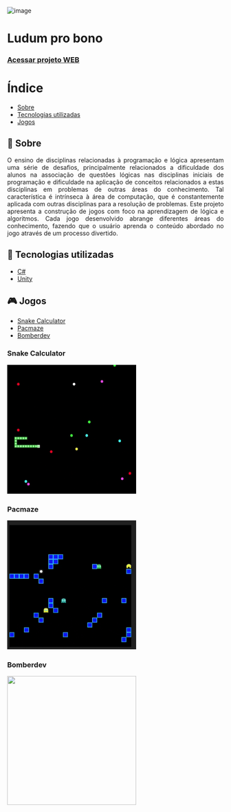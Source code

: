 ![image](public/menu.gif)

# Ludum pro bono

### [Acessar projeto WEB](https://ludum-pro-bono.github.io/ludum-pro-bono-frontend/menu/index.html)

# Índice
- [Sobre](#-🔖-sobre)
- [Tecnologias utilizadas](#-🚀-tecnologias-utilizadas)
- [Jogos](#-🎮-jogos)

## 🔖 Sobre
<p style='text-align: justify;'>
    O ensino de disciplinas relacionadas à programação e lógica apresentam uma série de desafios, principalmente relacionados a dificuldade dos alunos na associação de questões lógicas nas disciplinas iniciais de programação e dificuldade na aplicação de conceitos relacionados a estas disciplinas em problemas de outras áreas do conhecimento. Tal característica é intrínseca à área de computação, que é constantemente aplicada com outras disciplinas para a resolução de problemas. Este projeto apresenta a construção de jogos com foco na aprendizagem de lógica e algoritmos. Cada jogo desenvolvido abrange diferentes áreas do conhecimento, fazendo que o usuário aprenda o conteúdo abordado no jogo através de um processo divertido.
</p>

## 🚀 Tecnologias utilizadas

- [C#](https://docs.microsoft.com/pt-br/dotnet/csharp/)
- [Unity](https://unity.com/)

## 🎮 Jogos

- [Snake Calculator](#-snake-calculator)
- [Pacmaze](#-pacmaze)
- [Bomberdev](#-bomberdev)

### Snake Calculator
<img src="public/snake.gif" width="300" height="300"/>

### Pacmaze
<img src="public/pacmaze.gif" width="300" height="300"/>


### Bomberdev
<img src="public/bomberdev.gif" width="300" height="300"/>